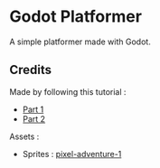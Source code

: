 # Godot Platformer

A simple platformer made with Godot.

## Credits

Made by following this tutorial :

- [Part 1](https://www.youtube.com/watch?v=5V9f3MT86M8)
- [Part 2](https://www.youtube.com/watch?v=zL__a0Ei6Vs)

Assets :

- Sprites : [pixel-adventure-1](https://pixelfrog-assets.itch.io/pixel-adventure-1)
